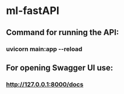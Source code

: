 # ml-fastAPI
## Command for running the API: 
### uvicorn main:app --reload

## For opening Swagger UI use:
### http://127.0.0.1:8000/docs
